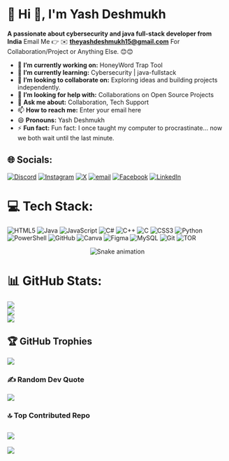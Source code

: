 # 💫 Hi 👋, I'm Yash Deshmukh
**A passionate about cybersecurity and java full-stack developer from India**
Email Me 👉 ✉️ **theyashdeshmukh15@gmail.com** For Collaboration/Project or Anything Else. 😊😊

- 🔭 **I’m currently working on:** HoneyWord Trap Tool
- 🌱 **I’m currently learning:** Cybersecurity | java-fullstack
- 👯 **I’m looking to collaborate on:** Exploring ideas and building projects independently.
- 🤔 **I’m looking for help with:** Collaborations on Open Source Projects
- 💬 **Ask me about:** Collaboration, Tech Support
- 📫 **How to reach me:** Enter your email here
- 😄 **Pronouns:** Yash Deshmukh
- ⚡ **Fun fact:** Fun fact: I once taught my computer to procrastinate… now we both wait until the last minute.

## 🌐 Socials:

[![Discord](https://img.shields.io/badge/Discord-%237289DA.svg?logo=discord&logoColor=white)](https://discord.gg/https://discord.gg/6KesurZx)  [![Instagram](https://img.shields.io/badge/Instagram-%23E4405F.svg?logo=Instagram&logoColor=white)](https://instagram.com/yash_deshmukh_x) [![X](https://img.shields.io/badge/X-black.svg?logo=X&logoColor=white)](https://x.com/@YASHDESHMUKH158) [![email](https://img.shields.io/badge/Email-D14836?logo=gmail&logoColor=white)](mailto:theyashdeshmukh15@gmail.com) [![Facebook](https://img.shields.io/badge/Facebook-%231877F2.svg?logo=Facebook&logoColor=white)](https://www.facebook.com/share/19NG365NDd/) [![LinkedIn](https://img.shields.io/badge/LinkedIn-0077B5?style=for-the-badge&logo=linkedin&logoColor=white)](https://linkedin.com/in/yash-deshmukh-b9447b386)

# 💻 Tech Stack:

![HTML5](https://img.shields.io/badge/html5-%23E34F26.svg?style=for-the-badge&logo=html5&logoColor=white) ![Java](https://img.shields.io/badge/java-%23ED8B00.svg?style=for-the-badge&logo=openjdk&logoColor=white) ![JavaScript](https://img.shields.io/badge/javascript-%23323330.svg?style=for-the-badge&logo=javascript&logoColor=%23F7DF1E) ![C#](https://img.shields.io/badge/c%23-%23239120.svg?style=for-the-badge&logo=csharp&logoColor=white) ![C++](https://img.shields.io/badge/c++-%2300599C.svg?style=for-the-badge&logo=c%2B%2B&logoColor=white) ![C](https://img.shields.io/badge/c-%2300599C.svg?style=for-the-badge&logo=c&logoColor=white) ![CSS3](https://img.shields.io/badge/css3-%231572B6.svg?style=for-the-badge&logo=css3&logoColor=white) ![Python](https://img.shields.io/badge/python-3670A0?style=for-the-badge&logo=python&logoColor=ffdd54) ![PowerShell](https://img.shields.io/badge/PowerShell-%235391FE.svg?style=for-the-badge&logo=powershell&logoColor=white) ![GitHub](https://img.shields.io/badge/github-%23121011.svg?style=for-the-badge&logo=github&logoColor=white) ![Canva](https://img.shields.io/badge/Canva-%2300C4CC.svg?style=for-the-badge&logo=Canva&logoColor=white) ![Figma](https://img.shields.io/badge/figma-%23F24E1E.svg?style=for-the-badge&logo=figma&logoColor=white) ![MySQL](https://img.shields.io/badge/mysql-4479A1.svg?style=for-the-badge&logo=mysql&logoColor=white) ![Git](https://img.shields.io/badge/git-%23F05033.svg?style=for-the-badge&logo=git&logoColor=white) ![TOR](https://img.shields.io/badge/tor-%237E4798.svg?style=for-the-badge&logo=tor-project&logoColor=white)
<!-- Snake Game Repo View -->

<div align="center">
  <img src="https://profile-readme-generator.com/assets/snake.svg" alt="Snake animation" />
</div>

# 📊 GitHub Stats:

![](https://github-readme-stats.vercel.app/api?username=Yash-Deshmukh-coder&theme=dark&hide_border=false&include_all_commits=true&count_private=false)<br/>
![](https://nirzak-streak-stats.vercel.app/?user=Yash-Deshmukh-coder&theme=dark&hide_border=false)<br/>
![](https://github-readme-stats.vercel.app/api/top-langs/?username=Yash-Deshmukh-coder&theme=dark&hide_border=false&include_all_commits=true&count_private=false&layout=compact)
## 🏆 GitHub Trophies
![](https://github-profile-trophy.vercel.app/?username=Yash-Deshmukh-coder&theme=radical&no-frame=false&no-bg=true&margin-w=4)
### ✍️ Random Dev Quote
![](https://quotes-github-readme.vercel.app/api?type=horizontal&theme=radical)
### 🔝 Top Contributed Repo
![](https://github-contributor-stats.vercel.app/api?username=Yash-Deshmukh-coder&limit=5&theme=dark&combine_all_yearly_contributions=true)
---
[![](https://visitcount.itsvg.in/api?id=Yash-Deshmukh-coder&icon=0&color=0)](https://visitcount.itsvg.in)

<!-- Proudly created with GPRM ( https://gprm.itsvg.in ) -->
